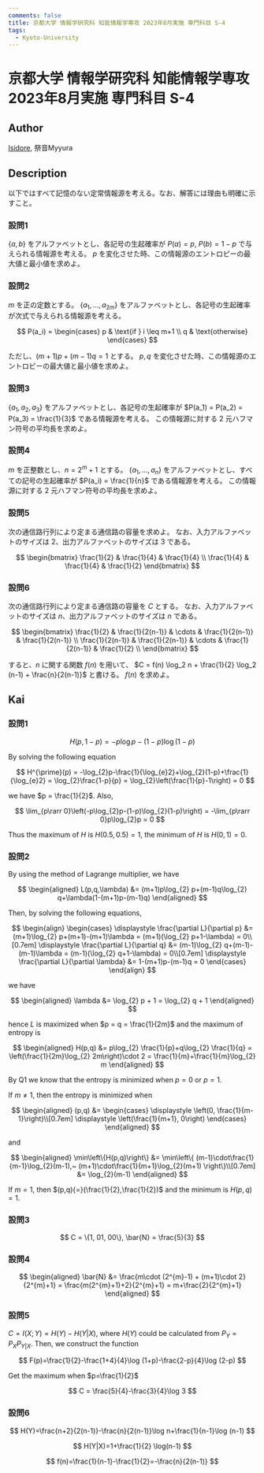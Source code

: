 ```yaml
---
comments: false
title: 京都大学 情報学研究科 知能情報学専攻 2023年8月実施 専門科目 S-4
tags:
  - Kyoto-University
---
```

# 京都大学 情報学研究科 知能情報学専攻 2023年8月実施 専門科目 S-4

## **Author**
[Isidore](https://github.com/heacsing), 祭音Myyura

## **Description**
以下ではすべて記憶のない定常情報源を考える。なお、解答には理由も明確に示すこと。

### 設問1
$\{a, b\}$ をアルファベットとし、各記号の生起確率が $P(a) = p$, $P(b) = 1-p$ で与えられる情報源を考える。
$p$ を変化させた時、この情報源のエントロピーの最大値と最小値を求めよ。

### 設問2
$m$ を正の定数とする。
$\{a_1, \ldots, a_{2m}\}$ をアルファベットとし、各記号の生起確率が次式で与えられる情報源を考える。

$$
P(a_i) = \begin{cases} 
p & \text{if } i \leq m+1 \\
q & \text{otherwise}
\end{cases}
$$

ただし、$(m+1)p + (m-1)q = 1$ とする。
$p, q$ を変化させた時、この情報源のエントロピーの最大値と最小値を求めよ。

### 設問3
$\{a_1, a_2, a_3\}$ をアルファベットとし、各記号の生起確率が $P(a_1) = P(a_2) = P(a_3) = \frac{1}{3}$ である情報源を考える。
この情報源に対する 2 元ハフマン符号の平均長を求めよ。

### 設問4
$m$ を正整数とし、$n = 2^m + 1$ とする。
$\{a_1, \ldots, a_n\}$ をアルファベットとし、すべての記号の生起確率が $P(a_i) = \frac{1}{n}$ である情報源を考える。
この情報源に対する 2 元ハフマン符号の平均長を求めよ。

### 設問5
次の通信路行列により定まる通信路の容量を求めよ。
なお、入力アルファベットのサイズは 2、出力アルファベットのサイズは 3 である。

$$
\begin{bmatrix}
\frac{1}{2} & \frac{1}{4} & \frac{1}{4} \\
\frac{1}{4} & \frac{1}{4} & \frac{1}{2}
\end{bmatrix}
$$

### 設問6
次の通信路行列により定まる通信路の容量を $C$ とする。
なお、入力アルファベットのサイズは $n$、出力アルファベットのサイズは $n$ である。

$$
\begin{bmatrix}
\frac{1}{2} & \frac{1}{2(n-1)} & \cdots & \frac{1}{2(n-1)} & \frac{1}{2(n-1)} \\
\frac{1}{2(n-1)} & \frac{1}{2(n-1)} & \cdots & \frac{1}{2(n-1)} & \frac{1}{2} \\
\end{bmatrix}
$$

すると、$n$ に関する関数 $f(n)$ を用いて、 $C = f(n) \log_2 n + \frac{1}{2} \log_2 (n-1) + \frac{n}{2(n-1)}$ と書ける。
$f(n)$ を求めよ。


## **Kai**
### 設問1

$$
H(p,1-p) = -p \log p-(1-p) \log (1-p)
$$

By solving the following equation

$$
H^{\prime}(p) = -\log_{2}p-\frac{1}{\log_{e}2}+\log_{2}(1-p)+\frac{1}{\log_{e}2} =
\log_{2}\frac{1-p}{p} = \log_{2}\left(\frac{1}{p}-1\right) = 0
$$

we have $p = \frac{1}{2}$. Also,

$$
\lim_{p\rarr 0}\left(-p\log_{2}p-(1-p)\log_{2}(1-p)\right)
= -\lim_{p\rarr 0}p\log_{2}p
= 0
$$

Thus the maximum of $H$ is $H(0.5, 0.5) = 1$, the minimum of $H$ is $H(0, 1) = 0$.

### 設問2
By using the method of Lagrange multiplier, we have

$$
\begin{aligned}
L(p,q,\lambda)
&= (m+1)p\log_{2} p+(m-1)q\log_{2} q+\lambda(1-(m+1)p-(m-1)q)
\end{aligned}
$$

Then, by solving the following equations,

$$
\begin{align}
\begin{cases}
\displaystyle
\frac{\partial L}{\partial p} &= (m+1)\log_{2} p+(m+1)-(m+1)\lambda =
(m+1)(\log_{2} p+1-\lambda) = 0\\[0.7em]
\displaystyle
\frac{\partial L}{\partial q} &= (m-1)\log_{2} q+(m-1)-(m-1)\lambda = 
(m-1)(\log_{2} q+1-\lambda) = 0\\[0.7em]
\displaystyle
\frac{\partial L}{\partial \lambda} &= 1-(m+1)p-(m-1)q = 0
\end{cases}
\end{align}
$$

we have 

$$
\begin{aligned}
\lambda &= \log_{2} p + 1 = \log_{2} q + 1
\end{aligned}
$$

hence $L$ is maximized when $p = q = \frac{1}{2m}$ and the maximum of entropy is

$$
\begin{aligned}
H(p,q) &= p\log_{2} \frac{1}{p}+q\log_{2} \frac{1}{q} = \left(\frac{1}{2m}\log_{2} 2m\right)\cdot 2 = \frac{1}{m}+\frac{1}{m}\log_{2} m
\end{aligned}
$$

By Q1 we know that the entropy is minimized when $p = 0$ or $p = 1$.

If $m \neq 1$, then the entropy is minimized when

$$
\begin{aligned}
(p,q) &= 
\begin{cases}
\displaystyle
\left(0, \frac{1}{m-1}\right)\\[0.7em]
\displaystyle
\left(\frac{1}{m+1}, 0\right)
\end{cases}
\end{aligned}
$$

and

$$
\begin{aligned}
\min\left\{H(p,q)\right\}
&= \min\left\{
(m-1)\cdot\frac{1}{m-1}\log_{2}(m-1),~
(m+1)\cdot\frac{1}{m+1}\log_{2}(m+1)
\right\}\\[0.7em]
&= \log_{2}(m-1)
\end{aligned}
$$

If $m = 1$, then $(p,q){=}(\frac{1}{2},\frac{1}{2})$ and the minimum is $H(p,q){=}1$.

### 設問3

$$
C = \{1, 01, 00\}, \bar{N} = \frac{5}{3}
$$

### 設問4

$$
\begin{aligned}
\bar{N}
&= \frac{m\cdot (2^{m}-1) + (m+1)\cdot 2}{2^{m}+1}
= \frac{m(2^{m}+1)+2}{2^{m}+1}
= m+\frac{2}{2^{m}+1}
\end{aligned}
$$

### 設問5
$C=I(X;Y)=H(Y)-H(Y|X)$, where $H(Y)$ could be calculated from $P_Y = P_XP_{Y|X}$. Then, we construct the function

$$
F(p)=\frac{1}{2}-\frac{1+4}{4}\log (1+p)-\frac{2-p}{4}\log (2-p)
$$

Get the maximum when $p=\frac{1}{2}$

$$
C = \frac{5}{4}-\frac{3}{4}\log 3
$$

### 設問6

$$
H(Y)=\frac{n+2}{2(n-1)}-\frac{n}{2(n-1)}\log n+\frac{1}{n-1}\log (n-1)
$$

$$
H(Y|X)=1+\frac{1}{2} \log(n-1)
$$

$$
f(n)=\frac{1}{n-1}-\frac{1}{2}=-\frac{n}{2(n-1)}
$$